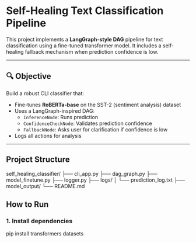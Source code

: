 # Self-Healing Text Classification Pipeline

This project implements a **LangGraph-style DAG** pipeline for text classification using a fine-tuned transformer model. It includes a self-healing fallback mechanism when prediction confidence is low.

---

## 🔍 Objective

Build a robust CLI classifier that:
- Fine-tunes **RoBERTa-base** on the SST-2 (sentiment analysis) dataset
- Uses a LangGraph-inspired DAG:
  - `InferenceNode`: Runs prediction
  - `ConfidenceCheckNode`: Validates prediction confidence
  - `FallbackNode`: Asks user for clarification if confidence is low
- Logs all actions for analysis

---

##  Project Structure
self_healing_classifier/
├── cli_app.py 
├── dag_graph.py 
├── model_finetune.py 
├── logger.py
├── logs/
│ └── prediction_log.txt 
├── model_output/ 
└── README.md 

## How to Run

### 1. Install dependencies
pip install transformers datasets



